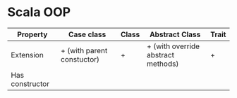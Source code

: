 # Scala OOP

|Property       | Case class                 | Class | Abstract Class                    | Trait |
|---------------|----------------------------|-------|-----------------------------------|-------|
|Extension      | + (with parent constuctor) |   +   | + (with override abstract methods)|  +    |
|Has constructor|
